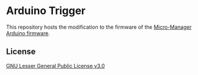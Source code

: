 # Arduino Trigger

This repository hosts the modification to the firmware of the
[Micro-Manager Arduino firmware](https://micro-manager.org/wiki/Arduino).

## License

[GNU Lesser General Public License v3.0](https://www.gnu.org/licenses/lgpl-3.0.html)
